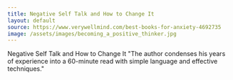 ```yaml
---
title: Negative Self Talk and How to Change It
layout: default
source: https://www.verywellmind.com/best-books-for-anxiety-4692735
image: /assets/images/becoming_a_positive_thinker.jpg
---
```


Negative Self Talk and How to Change It
"The author condenses his years of experience into a 60-minute read with simple language and effective techniques."
